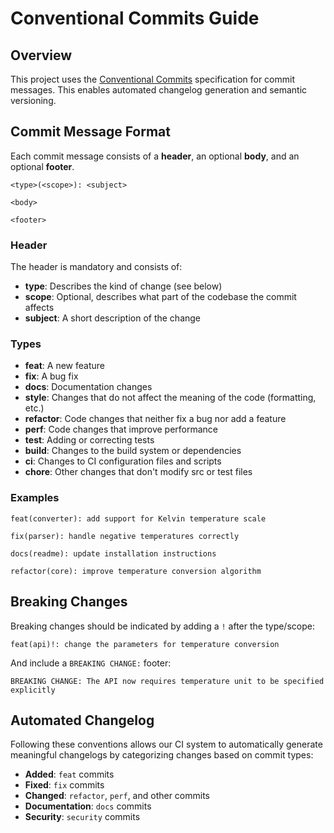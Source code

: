 # Conventional Commits Guide

## Overview

This project uses the [Conventional Commits](https://www.conventionalcommits.org/) specification for commit messages. This enables automated changelog generation and semantic versioning.

## Commit Message Format

Each commit message consists of a **header**, an optional **body**, and an optional **footer**.

```
<type>(<scope>): <subject>

<body>

<footer>
```

### Header

The header is mandatory and consists of:

- **type**: Describes the kind of change (see below)
- **scope**: Optional, describes what part of the codebase the commit affects
- **subject**: A short description of the change

### Types

- **feat**: A new feature
- **fix**: A bug fix
- **docs**: Documentation changes
- **style**: Changes that do not affect the meaning of the code (formatting, etc.)
- **refactor**: Code changes that neither fix a bug nor add a feature
- **perf**: Code changes that improve performance
- **test**: Adding or correcting tests
- **build**: Changes to the build system or dependencies
- **ci**: Changes to CI configuration files and scripts
- **chore**: Other changes that don't modify src or test files

### Examples

```
feat(converter): add support for Kelvin temperature scale
```

```
fix(parser): handle negative temperatures correctly
```

```
docs(readme): update installation instructions
```

```
refactor(core): improve temperature conversion algorithm
```

## Breaking Changes

Breaking changes should be indicated by adding a `!` after the type/scope:

```
feat(api)!: change the parameters for temperature conversion
```

And include a `BREAKING CHANGE:` footer:

```
BREAKING CHANGE: The API now requires temperature unit to be specified explicitly
```

## Automated Changelog

Following these conventions allows our CI system to automatically generate meaningful changelogs by categorizing changes based on commit types:

- **Added**: `feat` commits
- **Fixed**: `fix` commits
- **Changed**: `refactor`, `perf`, and other commits
- **Documentation**: `docs` commits
- **Security**: `security` commits
